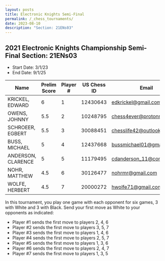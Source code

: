 ```yaml
---
layout: posts
title: Electronic Knights Semi-Final
permalink: /_chess_tournaments/
date: 2023-08-10
description: "Section: 21ENs03"
---
```


## 2021 Electronic Knights Championship Semi-Final Section: 21ENs03

- Start Date: 3/1/23
- End Date: 9/1/25

| Name                  | Prelim Score | Player # | US Chess ID | Email                          | Rating | Game Links |
|-----------------------|--------------|----------|-------------|--------------------------------|--------|------------|
| KRICKEL, EDWARD       | 6            | 1        | 12430643    | edkrickel@gmail.com            | 2035   | [Game 1](/chess_games/game_21ENs03_1) |
| OWENS, JOHNNY         | 5.5          | 2        | 10248795    | chess4ever@protonmail.com       | 2201   | [Game 2](/chess_games/game_21ENs03_2) |
| SCHROEER, EGBERT      | 5.5          | 3        | 30088451    | chesslife42@outlook.com         | 1947   | [Game 3](/chess_games/game_21ENs03_3) |
| BUSS, MICHAEL         | 5            | 4        | 12437668    | bussmichael01@gmail.com         | 2423   | [Game 4](/chess_games/game_21ENs03_4) |
| ANDERSON, CLARENCE    | 5            | 5        | 11179495    | cdanderson_11@comcast.net       | 1767   | [Game 5](/chess_games/game_21ENs03_5) |
| NOHR, MATTHEW         | 4.5          | 6        | 30126477    | nohrmr@gmail.com                | 2037   | [Game 6](/chess_games/game_21ENs03_6) |
| WOLFE, HERBERT        | 4.5          | 7        | 20000272    | hwolfe71@gmail.com              | 1606   | [Game 7](/chess_games/game_21ENs03_7) |

In this tournament, you play one game with each opponent for six games, 3 with White and 3 with Black. Send your first 
move as White to your opponents as indicated:

- Player #1 sends the first move to players 2, 4, 6
- Player #2 sends the first move to players 3, 5, 7
- Player #3 sends the first move to players 1, 4, 6
- Player #4 sends the first move to players 2, 5, 7
- Player #5 sends the first move to players 1, 3, 6
- Player #6 sends the first move to players 2, 4, 7
- Player #7 sends the first move to players 1, 3, 5

